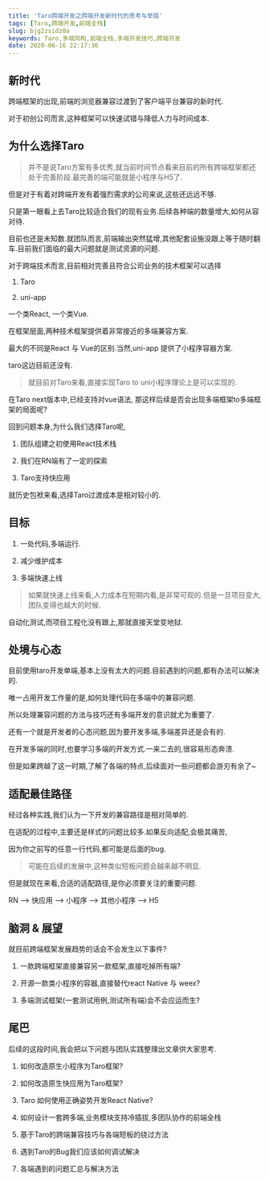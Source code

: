 ```yaml
---
title: 'Taro跨端开发之跨端开发新时代的思考与举措'
tags: [Taro,跨端开发,前端全栈]
slug: bjg2zsidz0a
keywords: Taro,多端同构,前端全栈,多端开发技巧,跨端开发
date: 2020-06-16 22:17:36
---
```


## 新时代

跨端框架的出现,前端的浏览器兼容过渡到了客户端平台兼容的新时代.

对于初创公司而言,这种框架可以快速试错与降低人力与时间成本.

## 为什么选择Taro

> 并不是说Taro方案有多优秀,就当前时间节点看来目前的所有跨端框架都还处于完善阶段.最完善的端可能就是小程序与H5了.

但是对于有着对跨端开发有着强烈需求的公司来说,这些还远远不够.

只是第一眼看上去Taro比较适合我们的现有业务.后续各种端的数量增大,如何从容对待.

目前也还是未知数.就团队而言,前端输出突然猛增,其他配套设施没跟上等于随时翻车.目前我们面临的最大问题就是测试资源的问题.

对于跨端技术而言,目前相对完善且符合公司业务的技术框架可以选择

1. Taro

2. uni-app

一个类React, 一个类Vue.

在框架层面,两种技术框架提供着非常接近的多端兼容方案.

最大的不同是React 与 Vue的区别.当然,uni-app 提供了小程序容器方案.

taro这边目前还没有.

> 就目前对Taro来看,直接实现Taro to uni小程序理论上是可以实现的.

在Taro next版本中,已经支持对vue语法, 那这样后续是否会出现多端框架to多端框架的局面呢?

回到问题本身,为什么我们选择Taro呢,

1. 团队组建之初使用React技术栈

2. 我们在RN端有了一定的探索

3. Taro支持快应用

就历史包袱来看,选择Taro过渡成本是相对较小的.

## 目标

1. 一处代码,多端运行.

2. 减少维护成本

3. 多端快速上线

> 如果就快速上线来看,人力成本在短期内看,是非常可观的.但是一旦项目变大,团队变得也越大的时候.

自动化测试,而项目工程化没有跟上,那就直接天堂变地狱.

## 处境与心态

目前使用taro开发单端,基本上没有太大的问题.目前遇到的问题,都有办法可以解决的.

唯一占用开发工作量的是,如何处理代码在多端中的兼容问题.

所以处理兼容问题的方法与技巧还有多端开发的意识就尤为重要了.

还有一个就是开发者的心态问题,因为要开发多端,多端差异还是会有的.

在开发多端的同时,也要学习多端的开发方式.一来二去的,很容易形态奔溃.

但是如果跨越了这一时期,了解了各端的特点,后续面对一些问题都会游刃有余了~

## 适配最佳路径

经过各种实践,我们认为一下开发的兼容路径是相对简单的.

在适配的过程中,主要还是样式的问题比较多.如果反向适配,会极其痛苦,

因为你之前写的任意一行代码,都可能是后面的bug.

> 可能在后续的发展中,这种类似短板问题会越来越不明显.

但是就现在来看,合适的适配路径,是你必须要关注的重要问题.

RN --> 快应用 --> 小程序 --> 其他小程序 --> H5

## 脑洞 & 展望

就目前跨端框架发展趋势的话会不会发生以下事件?

1. 一款跨端框架直接兼容另一款框架,直接吃掉所有端?

2. 开源一款类小程序的容器,直接替代react Native 与 weex?

3. 多端测试框架(一套测试用例,测试所有端)会不会应运而生?

## 尾巴

后续的这段时间,我会把以下问题与团队实践整理出文章供大家思考.

1. 如何改造原生小程序为Taro框架?

2. 如何改造原生快应用为Taro框架?

3. Taro 如何使用正确姿势开发React Native?

3. 如何设计一套跨多端,业务模块支持冷插拔,多团队协作的前端全栈

4. 基于Taro的跨端兼容技巧与各端短板的绕过方法

5. 遇到Taro的Bug我们应该如何调试解决

6. 各端遇到的问题汇总与解决方法